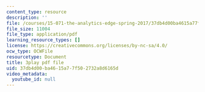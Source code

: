 ```yaml
---
content_type: resource
description: ''
file: /courses/15-071-the-analytics-edge-spring-2017/37db4d00ba4615a77f502732a8d6165d_ag7TLcT7VPQ.pdf
file_size: 11004
file_type: application/pdf
learning_resource_types: []
license: https://creativecommons.org/licenses/by-nc-sa/4.0/
ocw_type: OCWFile
resourcetype: Document
title: 3play pdf file
uid: 37db4d00-ba46-15a7-7f50-2732a8d6165d
video_metadata:
  youtube_id: null
---
```

